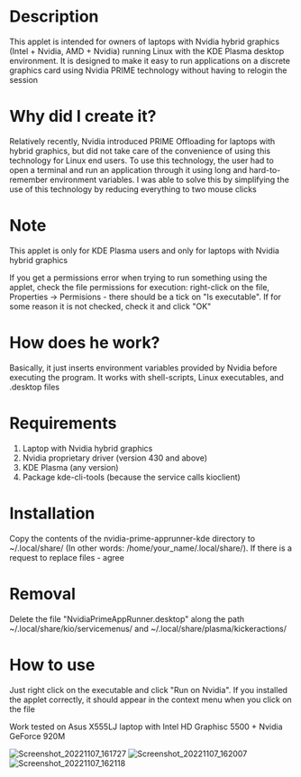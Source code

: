# Description

This applet is intended for owners of laptops with Nvidia hybrid graphics (Intel + Nvidia, AMD + Nvidia) running Linux with the KDE Plasma desktop environment. It is designed to make it easy to run applications on a discrete graphics card using Nvidia PRIME technology without having to relogin the session

# Why did I create it?

Relatively recently, Nvidia introduced PRIME Offloading for laptops with hybrid graphics, but did not take care of the convenience of using this technology for Linux end users. To use this technology, the user had to open a terminal and run an application through it using long and hard-to-remember environment variables. I was able to solve this by simplifying the use of this technology by reducing everything to two mouse clicks

# Note

This applet is only for KDE Plasma users and only for laptops with Nvidia hybrid graphics

If you get a permissions error when trying to run something using the applet, check the file permissions for execution: right-click on the file, Properties -> Permisions - there should be a tick on "Is executable". If for some reason it is not checked, check it and click "OK"

# How does he work?

Basically, it just inserts environment variables provided by Nvidia before executing the program. It works with shell-scripts, Linux executables, and .desktop files

# Requirements

1. Laptop with Nvidia hybrid graphics
2. Nvidia proprietary driver (version 430 and above)
2. KDE Plasma (any version)
3. Package kde-cli-tools (because the service calls kioclient)

# Installation

Copy the contents of the nvidia-prime-apprunner-kde directory to ~/.local/share/ (In other words: /home/your_name/.local/share/). If there is a request to replace files - agree

# Removal

Delete the file "NvidiaPrimeAppRunner.desktop" along the path ~/.local/share/kio/servicemenus/ and ~/.local/share/plasma/kickeractions/

# How to use

Just right click on the executable and click "Run on Nvidia". If you installed the applet correctly, it should appear in the context menu when you click on the file

Work tested on Asus X555LJ laptop with Intel HD Graphisc 5500 + Nvidia GeForce 920M

![Screenshot_20221107_161727](https://user-images.githubusercontent.com/81445527/200333780-b22390fe-a7e4-4bcc-994d-6f2ca3bbda27.png)
![Screenshot_20221107_162007](https://user-images.githubusercontent.com/81445527/200333798-46682168-fc63-4ff0-ac7d-b9e5d09d712f.png)
![Screenshot_20221107_162118](https://user-images.githubusercontent.com/81445527/200333817-d0c3799d-0da0-481d-bb50-8d3286218e65.png)
